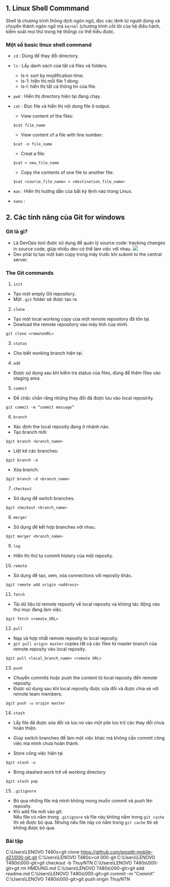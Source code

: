 ## 1. Linux Shell Commmand
Shell là chương trình thông dịch ngôn ngữ, đọc các lệnh từ người dùng và chuyển thành ngôn ngữ mà `kernel` (chương trình cốt lõi của hệ điều hành, kiểm soát mọi thứ trong hệ thống) có thể hiểu được.

### Một số basic linux shell command
- `cd` : Dùng để thay đổi directory.
- `ls` : Lấy danh sách của tất cả files và folders.
    + ls-t: sort by modification time.
    + ls-1: hiển thị mỗi file 1 dòng.
    + ls-l: hiển thị tất cả thông tin của file.
- `pwd` : Hiển thị directory hiện tại đang chạy.
- `cat` : Đọc file và hiển thị nội dung file ở output.  
    + View content of the files: 
    ```
    $cat file_name
    ```
    + View content of a file with line number:
    ```
    $cat -n file_name
    ```
    + Creat a file:
    ``` 
    $cat > new_file_name
    ```
    + Copy the contents of one file to another file:
    ```
    $cat <source_file_name> > <destination_file_name>
    ```

- `man` : Hiển thị hướng dẫn của bất kỳ lệnh nào 
trong Linux.
- `nano` :

## 2. Các tính năng của Git for windows

### Git là gì?
- Là DevOps tool được sử dụng để quản lý source code: tracking changes in source code, giúp nhiều dev có thể làm việc với nhau.
![](https://www.simplilearn.com/ice9/free_resources_article_thumb/business.JPG)
- Dev phải tự tạo một bản copy trong máy trước khi submit to the central server. 

### The Git commands

1. `init`
- Tạo một empty Git repository.
- Một `.git` folder sẽ được tạo ra

2. `clone`
- Tạo một local working copy của một remote repository đã tồn tại.
- Dowload the remote repository vào máy tính của mình.
```
git clone <remoteURL>
```

3. `status`
- Cho biết working branch hiện tại.

4. `add`
- Được sử dụng sau khi kiểm tra status của files, dùng để thêm files vào staging area.

5. `commit`
- Để chắc chắn rằng những thay đổi đã được lưu vào local reposirity.

```
git commit -m “commit message”
```

6.  `branch`
- Xác định the local reposity đang ở nhánh nào.
- Tạo branch mới:
```
$git branch <branch_name>
```
- Liệt kê các branches:
```
$git branch -a
```

- Xóa branch:
```
$git branch -d <branch_name>
```

7. `checkout`
- Sử dụng để switch branches.
```
$git checkout <branch_name>
```

8. `merger`
- Sử dụng để kết hợp branches với nhau.
```
$git merger <branch_name>
```

9. `log`
- Hiển thị thứ tự commit history của một reposity.

10. `remote`
- Sử dụng để tạo, xem, xóa connections với reposity khác.
```
$git remote add origin <address>
```

11. `fetch`
- Tải dữ liệu từ remote reposity về local reposity và không tác động vào thư mục đang làm việc.
```
$git fetch <remote_URL>
```

12. `pull`
- Nạp và hợp nhất remote reposity to local reposity.
- `git pull origin master` copies tất cả các files từ master branch của remote reposity vào local reposity.

```
$git pull <local_branch_name> <remote URL>
```

13. `push`
- Chuyển commits hoặc push the content từ local reposity đến remote reposity.
- Được sử dụng sau khi local reposity được sửa đổi và được chia sẻ với remote team members.
```
$git push -u origin master
```


14. `stash`
- Lấy file đã được sửa đổi và lưu nó vào một pile lưu trữ các thay đổi chưa hoàn thiện.
- Giúp switch branches để làm một việc khác mà không cần commit công việc mà mình chưa hoàn thành.

- Store công việc hiện tại
```
$git stash -u
```
- Bring stashed work trở về working directory
```
$git stash pop
```

15. `.gitignore`
- Bỏ qua những file mà mình không mong muốn commit và push lên reposity.
- Khi add file mới vào git:  
    Nếu file có nằm trong `.gitignore` và file này không nằm trong `git cache` thì sẽ được bỏ qua. Nhưng nếu file này có nằm trong `git cache` thì sẽ không được bỏ qua.



### Bài tập
C:\Users\LENOVO T480s>git clone https://github.com/proptit-mobile-d21/000-git.git
C:\Users\LENOVO T480s>cd 000-git
C:\Users\LENOVO T480s\000-git>git checkout -b ThuyNTN
C:\Users\LENOVO T480s\000-git>git rm HMDUNG.md
C:\Users\LENOVO T480s\000-git>git add readme.md
C:\Users\LENOVO T480s\000-git>git commit -m "Commit"
C:\Users\LENOVO T480s\000-git>git push origin ThuyNTN


